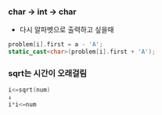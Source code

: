 ### char -> int -> char

- 다시 알파벳으로 출력하고 싶을때

~~~c++
problem[i].first = a - 'A';
static_cast<char>(problem[i].first + 'A');
~~~

### sqrt는 시간이 오래걸림

```c++
i<=sqrt(num)
↓
i*i<=num
```

